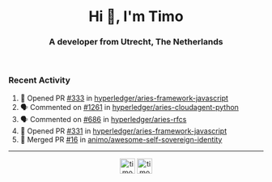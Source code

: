 <h1 align="center">Hi 👋, I'm Timo</h1>
<h3 align="center">A developer from Utrecht, The Netherlands</h3>
<br/>
<!-- https://github.com/rahuldkjain/github-profile-readme-generator --!>

<!--  <p align="left"><img src="https://github-readme-stats.vercel.app/api?username=timoglastra&show_icons=true&count_private=true&" alt="timoglastra" /></p> --!>

<!--
Github language stats
<p align="left"><img src="https://github-readme-stats.vercel.app/api/top-langs/?username=timoglastra&layout=compact" alt="timoglastra" /><p>
-->

<!-- Codestats language stats -->
<!-- <p align="left"><img src="https://codestats-readme.vercel.app/api/top-langs/?username=timoglastra&layout=compact&language_count=12" alt="timoglastra" /><p>    --!>
  
<h3>Recent Activity</h3>

<!--START_SECTION:activity-->
1. 💪 Opened PR [#333](https://github.com/hyperledger/aries-framework-javascript/pull/333) in [hyperledger/aries-framework-javascript](https://github.com/hyperledger/aries-framework-javascript)
2. 🗣 Commented on [#1261](https://github.com/hyperledger/aries-cloudagent-python/issues/1261) in [hyperledger/aries-cloudagent-python](https://github.com/hyperledger/aries-cloudagent-python)
3. 🗣 Commented on [#686](https://github.com/hyperledger/aries-rfcs/issues/686) in [hyperledger/aries-rfcs](https://github.com/hyperledger/aries-rfcs)
4. 💪 Opened PR [#331](https://github.com/hyperledger/aries-framework-javascript/pull/331) in [hyperledger/aries-framework-javascript](https://github.com/hyperledger/aries-framework-javascript)
5. 🎉 Merged PR [#16](https://github.com/animo/awesome-self-sovereign-identity/pull/16) in [animo/awesome-self-sovereign-identity](https://github.com/animo/awesome-self-sovereign-identity)
<!--END_SECTION:activity-->

---

<p align="center">
<a href="https://twitter.com/timoglastra" target="blank"><img align="center" src="https://cdn.jsdelivr.net/npm/simple-icons@3.0.1/icons/twitter.svg" alt="timoglastra" height="30" width="30" /></a>
<a href="https://linkedin.com/in/timoglastra" target="blank"><img align="center" src="https://cdn.jsdelivr.net/npm/simple-icons@3.0.1/icons/linkedin.svg" alt="timoglastra" height="30" width="30" /></a>
</p>



